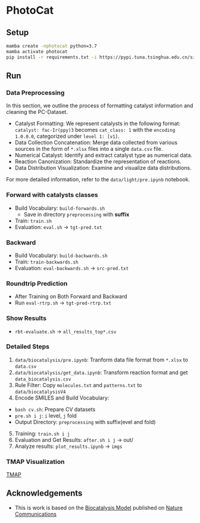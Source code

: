# PhotoCat

## Setup

```bash
mamba create -nphotocat python=3.7
mamba activate photocat
pip install -r requirements.txt -i https://pypi.tuna.tsinghua.edu.cn/simple
```

## Run

### Data Preprocessing

In this section, we outline the process of formatting catalyst information and cleaning the PC-Dataset.

- Catalyst Formatting: We represent catalysts in the following format: `catalyst: fac-Ir(ppy)3` becomes `cat_class: 1` with the `encoding 1.0.0.0`, categorized under `level 1: [v1]`.
- Data Collection Concatenation: Merge data collected from various sources in the form of `*.xlsx` files into a single `data.csv` file.
- Numerical Catalyst: Identify and extract catalyst type as numerical data.
- Reaction Canonization: Standardize the representation of reactions.
- Data Distribution Visualization: Examine and visualize data distributions.

For more detailed information, refer to the `data/light/pre.ipynb` notebook.

### Forward with catalysts classes

- Build Vocabulary: `build-forwards.sh`
  - Save in directory `preprocessing` with **suffix**
- Train: `train.sh`
- Evaluation: `eval.sh` -> `tgt-pred.txt`

### Backward

- Build Vocabulary: `build-backwards.sh`
- Train: `train-backwards.sh`
- Evaluation: `eval-backwards.sh` -> `src-pred.txt`

### Roundtrip Prediction

- After Training on Both Forward and Backward
- Run `eval-rtrp.sh` -> `tgt-pred-rtrp.txt`

### Show Results

- `rbt-evaluate.sh` -> `all_results_top*.csv`

### Detailed Steps

1. `data/biocatalysis/pre.ipynb`: Tranform data file format from `*.xlsx` to `data.csv`
2. `data/biocatalysis/get_data.ipynb`: Transform reaction format and get `data_biocatalysis.csv`
3. Rule Filter: Copy `molecules.txt` and `patterns.txt` to `data/biocatalysisV4`
4. Encode SMILES and Build Vocabulary:
  - `bash cv.sh`: Prepare CV datasets
  - `pre.sh i j`: `i` level, `j` fold
  - Output Directory: `preprocessing` with suffix(evel and fold)
5. Training: `train.sh i j`
6. Evaluation and Get Results: `after.sh i j` -> out/
7. Analyze results: `plot_results.ipynb` -> `imgs`

### TMAP Visualization

[TMAP](cluster_tmap/TMAP.ipynb)

## Acknowledgements

- This is work is based on the [Biocatalysis Model](https://github.com/rxn4chemistry/biocatalysis-model) published on [Nature Communications](https://doi.org/10.1038/s41467-022-28536-w)